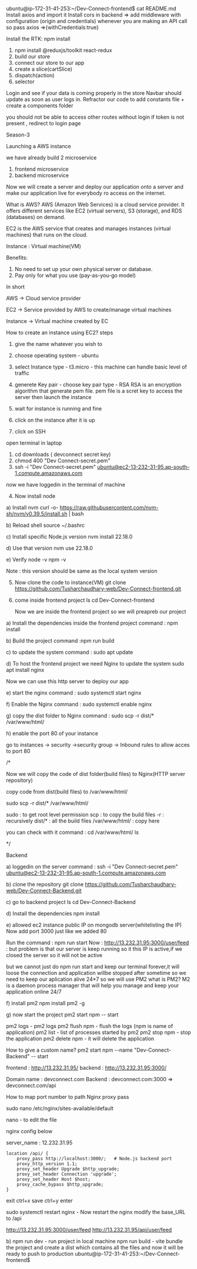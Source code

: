 ubuntu@ip-172-31-41-253:~/Dev-Connect-frontend$ cat README.md
Install axios and import it
Install cors in backend => add middleware with configuration (origin and credentials)
whenever you are making an API call so pass axios =>{withCredentials:true}

Install the RTK: npm install

1. npm install @reduxjs/toolkit react-redux
2. build our store
3. connect our store to our app
4. create a slice(cartSlice)
5. dispatch(action)
6. selector

Login and see if your data is coming properly in the store
Navbar should update as soon as user logs in.
Refractor our code to add constants file + create a components folder

you should not be able to access other routes without login
if token is not present , redirect to login page

Season-3

Launching a AWS instance

we have already build 2 microservice

1. frontend microservice
2. backend microservice

Now we will create a server and deploy our application onto a server and make our application live for everybody ro access on the internet.

What is AWS?
AWS (Amazon Web Services) is a cloud service provider.
It offers different services like EC2 (virtual servers), S3 (storage), and RDS (databases) on demand.

EC2 is the AWS service that creates and manages instances (virtual machines) that runs on the cloud.

Instance : Virtual machine(VM)

Benefits:

1. No need to set up your own physical server or database.
2. Pay only for what you use (pay-as-you-go model)

In short

AWS → Cloud service provider

EC2 → Service provided by AWS to create/manage virtual machines

Instance → Virtual machine created by EC

How to create an instance using EC2?
steps

1. give the name whatever you wish to
2. choose operating system - ubuntu
3. select Instance type - t3.micro - this machine can handle basic level of traffic
4. generete Key pair - choose key pair type - RSA
   RSA is an encryption algorithm that generate pem file.
   pem file is a scret key to access the server
   then launch the instance

5. wait for instance is running and fine
6. click on the instance after it is up
7. click on SSH

open terminal in laptop

1. cd downloads ( devconnect secret key)
2. chmod 400 "Dev Connect-secret.pem"
3. ssh -i "Dev Connect-secret.pem" ubuntu@ec2-13-232-31-95.ap-south-1.compute.amazonaws.com

now we have loggedin in the terminal of machine

4. Now install node

a) Install nvm
curl -o- https://raw.githubusercontent.com/nvm-sh/nvm/v0.39.5/install.sh | bash

b) Reload shell
source ~/.bashrc

c) Install specific Node.js version
nvm install 22.18.0

d) Use that version
nvm use 22.18.0

e) Verify
node -v
npm -v

Note : this version should be same as the local system version

5. Now clone the code to instance(VM)
   git clone https://github.com/Tusharchaudhary-web/Dev-Connect-frontend.git

6. come inside frontend project
   ls
   cd Dev-Connect-frontend

   Now we are inside the frontend project so we will preapreb our project

a) Install the dependencies inside the frontend project
command : npm install

b) Build the project
command :npm run build

c) to update the system
command : sudo apt update

d) To host the frontend project we need Nginx
to update the system
sudo apt install nginx

Now we can use this http server to deploy our app

e) start the nginx
command : sudo systemctl start nginx

f) Enable the Nginx
command : sudo systemctl enable nginx

g) copy the dist folder to Nginx
command : sudo scp -r dist/\* /var/www/html/

h) enable the port 80 of your instance

go to instances -> security ->security group -> Inbound rules to allow acces to port 80

/\*

Now we will copy the code of dist folder(build files) to Nginx(HTTP server repository)

copy code from dist(build files) to /var/www/html/

sudo scp -r dist/\* /var/www/html/

sudo : to get root level permission
scp : to copy the build files
-r : recursively
dist/\* : all the build files
/var/www/html/ : copy here

you can check with it
command : cd /var/www/html/
ls

\*/

Backend

a) loggedin on the server
command : ssh -i "Dev Connect-secret.pem" ubuntu@ec2-13-232-31-95.ap-south-1.compute.amazonaws.com

b) clone the repository
git clone https://github.com/Tusharchaudhary-web/Dev-Connect-Backend.git

c) go to backend project
ls
cd Dev-Connect-Backend

d) Install the dependencies
npm install

e) allowed ec2 instance public IP on mongodb server(whitelisting the IP)
Now add port 3000 just like we added 80

Run the command : npm run start
Now : http://13.232.31.95:3000/user/feed :
but problem is that our server is keep running so it this IP is active,if we closed the server so it will not be active

but we cannot just do npm run start and keep our terminal forever,it will loose the connection and application willbe stopped after sometime so we need to keep our aplication alive 24\*7
so we will use PM2
what is PM2?
M2 is a daemon process manager that will help you manage and keep your application online 24/7

f) install pm2
npm install pm2 -g

g) now start the project
pm2 start npm -- start

pm2 logs - pm2 logs
pm2 flush npm - flush the logs (npm is name of application)
pm2 list - list of processes started by pm2
pm2 stop npm - stop the application
pm2 delete npm - it will delete the application

How to give a custom name?
pm2 start npm --name "Dev-Connect-Backend" -- start

frontend : http://13.232.31.95/
backend : http://13.232.31.95:3000/

Domain name : devconnect.com
Backend : devconnect.com:3000 => devconnect.com/api

How to map port number to path
Nginx proxy pass


sudo nano /etc/nginx/sites-available/default

nano - to edit the file

nginx config below


server_name : 12.232.31.95

    location /api/ {
        proxy_pass http://localhost:3000/;   # Node.js backend port
        proxy_http_version 1.1;
        proxy_set_header Upgrade $http_upgrade;
        proxy_set_header Connection 'upgrade';
        proxy_set_header Host $host;
        proxy_cache_bypass $http_upgrade;
    }

exit ctrl+x
save ctrl+y
enter

sudo systemctl restart nginx - Now restart the nginx
modify the base_URL to /api

http://13.232.31.95:3000/user/feed
http://13.232.31.95/api/user/feed






























b) npm run dev - run project in local machine
npm run build - vite bundle the project and create a dist which contains all the files and now it will be ready to push to production
ubuntu@ip-172-31-41-253:~/Dev-Connect-frontend$
